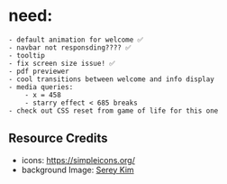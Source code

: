 # need:
    - default animation for welcome ✅
    - navbar not responsding???? ✅
    - tooltip
    - fix screen size issue! ✅
    - pdf previewer
    - cool transitions between welcome and info display
    - media queries:
        - x = 458
        - starry effect < 685 breaks
    - check out CSS reset from game of life for this one

## Resource Credits
- icons: https://simpleicons.org/
- background Image: [Serey Kim]("https://unsplash.com/photos/vUePu7hAYAQ")